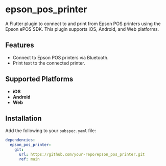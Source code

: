 # epson_pos_printer

A Flutter plugin to connect to and print from Epson POS printers using the Epson ePOS SDK. This plugin supports iOS, Android, and Web platforms.

## Features

- Connect to Epson POS printers via Bluetooth.
- Print text to the connected printer.

## Supported Platforms

- **iOS**
- **Android**
- **Web**

## Installation

Add the following to your `pubspec.yaml` file:

```yaml
dependencies:
  epson_pos_printer:
    git:
      url: https://github.com/your-repo/epson_pos_printer.git
      ref: main
